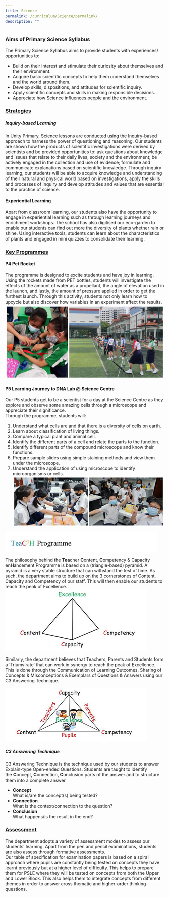```yaml
---
title: Science
permalink: /curriculum/Science/permalink/
description: ""
---
```

### **Aims of Primary Science Syllabus**
The Primary Science Syllabus aims to provide students with experiences/ opportunities to:
* Build on their interest and stimulate their curiosity about themselves and their environment.
* Acquire basic scientific concepts to help them understand themselves and the world around them.
* Develop skills, dispositions, and attitudes for scientific inquiry.
* Apply scientific concepts and skills in making responsible decisions.
* Appreciate how Science influences people and the environment.

### **<U>Strategies</U>**
##### **Inquiry-based Learning**
In Unity Primary, Science lessons are conducted using the Inquiry-based approach to harness the power of questioning and reasoning. Our students are shown how the products of scientific investigations were derived by scientists and be provided opportunities to: ask questions about knowledge and issues that relate to their daily lives, society and the environment; be actively engaged in the collection and use of evidence; formulate and communicate explanations based on scientific knowledge.
Through inquiry learning, our students will be able to acquire knowledge and understanding of their natural and physical world based on investigations, apply the skills and processes of inquiry and develop attitudes and values that are essential to the practice of science.

#### **Experiential Learning**
Apart from classroom learning, our students also have the opportunity to engage in experiential learning such as through learning journeys and enrichment workshops. 
The school has also digitised our eco-garden to enable our students can find out more the diversity of plants whether rain or shine. Using interactive tools, students can learn about the characteristics of plants and engaged in mini quizzes to consolidate their learning.

### **<u>Key Programmes</u>**
#### **P4 Pet Rocket** 
The programme is designed to excite students and have joy in learning. Using the rockets made from PET bottles, students will investigate the effects of the amount of water as a propellant, the angle of elevation used in the launch, and lastly, the amount of pressure applied in order to get the furthest launch. Through this activity, students not only learn how to upcycle but also discover how variables in an experiment affect the results. 
![](/images/Curriculum/2023/SCI/P4%20Pet%20Rocket.jpg)
#### **P5 Learning Journey to DNA Lab @ Science Centre**
Our P5 students get to be a scientist for a day at the Science Centre as they explore and observe some amazing cells through a microscope and appreciate their significance. <BR>
Through the programme, students will:
1. Understand what cells are and that there is a diversity of cells on earth. 
2. Learn about classification of living things. 
3. Compare a typical plant and animal cell. 
4. Identify the different parts of a cell and relate the parts to the function. 
5. Identify different parts of the compound microscope and know their functions. 
6. Prepare sample slides using simple staining methods and view them under the microscope. 
7. Understand the application of using microscope to identify microorganisms or cells.
![](/images/Curriculum/2023/SCI/P5%20LJ%20DNA.jpg)

![](/images/Science3.png)

The philosophy behind the **Tea**cher **C**ontent, **C**ompetency & Capacity en**H**ancement Programme is based on a (triangle-based) pyramid. A pyramid is a very stable structure that can withstand the test of time. As such, the department aims to build up on the 3 cornerstones of Content, Capacity and Competency of our staff. This will then enable our students to reach the peak of Excellence.
![](/images/Science4.jpeg)

Similarly, the department believes that Teachers, Parents and Students form a ‘Triumvirate’ that can work in synergy to reach the peak of Excellence. This is done through the Communication of Learning Outcomes, Sharing of Concepts & Misconceptions & Exemplars of Questions & Answers using our C3 Answering Technique.

![](/images/Science5.jpeg)

##### **C3 Answering Technique**

C3 Answering Technique is the technique used by our students to answer Explain-type Open-ended Questions. Students are taught to identify the **C**oncept, **C**onnection, **C**onclusion parts of the answer and to structure them into a complete answer.

*   **Concept**<br>What is/are the concept(s) being tested?
*   **Connection**<br>What is the context/connection to the question?
*   **Conclusion**<br>What happens/is the result in the end?

### **<u>Assessment</u>**

The department adopts a variety of assessment modes to assess our students’ learning. Apart from the pen and pencil examinations, students are also assess through formative assessments.
<BR>Our table of specification for examination papers is based on a spiral approach where pupils are constantly being tested on concepts they have learnt previously but at a higher level of difficulty. This helps to prepare them for PSLE where they will be tested on concepts from both the Upper and Lower Block. This also helps them to integrate concepts from different themes in order to answer cross thematic and higher-order thinking questions.
